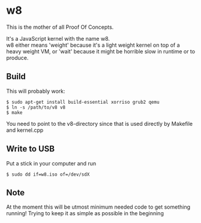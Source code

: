 w8
==

This is the mother of all Proof Of Concepts.

It's a JavaScript kernel with the name w8.<br>
w8 either means 'weight' because it's a light weight kernel on top of a heavy weight VM,
or 'wait' because it might be horrible slow in runtime or to produce.

Build
-----

This will probably work:

    $ sudo apt-get install build-essential xorriso grub2 qemu
    $ ln -s /path/to/v8 v8
    $ make

You need to point to the v8-directory since that is used directly by Makefile and kernel.cpp

Write to USB
------------
Put a stick in your computer and run

    $ sudo dd if=w8.iso of=/dev/sdX

Note
----
At the moment this will be utmost minimum needed code to get something running!
Trying to keep it as simple as possible in the beginning
